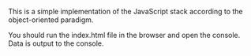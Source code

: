 This is a simple implementation of the JavaScript stack according to the object-oriented paradigm.

You should run the index.html file in the browser and open the console.
Data is output to the console.
